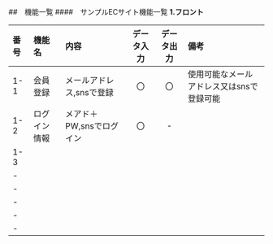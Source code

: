 ##　機能一覧
####　サンプルECサイト機能一覧
**1.フロント**

|番号|機能名|内容|データ入力|データ出力|備考|
|:---|:---|:---|:---:|:---:|:---|
|1-1|会員登録|メールアドレス,snsで登録|〇|〇|使用可能なメールアドレス又はsnsで登録可能|
|1-2|ログイン情報|メアド＋PW,snsでログイン|〇|-||
|1-3||||||
|-||||||
|-||||||
|-||||||
|-||||||
|-||||||
